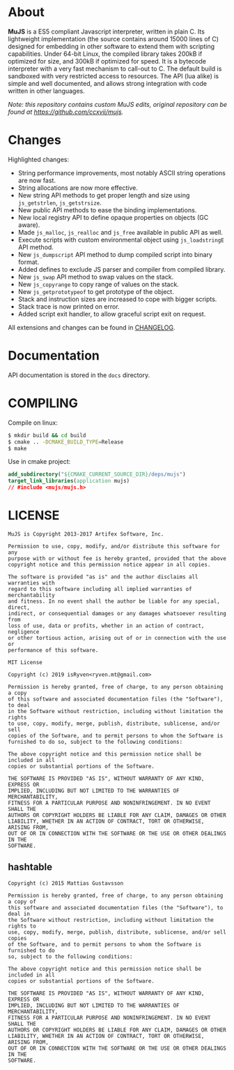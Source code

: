 # About

__MuJS__ is a ES5 compliant Javascript interpreter, written in plain C. Its lightweight implementation (the source contains around 15000 lines of C) designed for embedding in
other software to extend them with scripting capabilities. Under 64-bit Linux, the compiled library takes 200kB if optimized for size, and 300kB if optimized for speed. It is a bytecode interpreter with a very fast mechanism to call-out to C. The default build is sandboxed with very restricted access to resources. The API (lua alike) is simple and well documented, and allows strong integration with code written in other languages.

_Note: this repository contains custom MuJS edits, original repository can be found at https://github.com/ccxvii/mujs._

# Changes

Highlighted changes:
* String performance improvements, most notably ASCII string operations are now fast.
* String allocations are now more effective.
* New string API methods to get proper length and size using `js_getstrlen`, `js_getstrsize`.
* New public API methods to ease the binding implementations.
* New local registry API to define opaque properties on objects (GC aware).
* Made `js_malloc`, `js_realloc` and `js_free` available in public API as well.
* Execute scripts with custom environmental object using `js_loadstringE` API method.
* New `js_dumpscript` API method to dump compiled script into binary format.
* Added defines to exclude JS parser and compiler from compiled library.
* New `js_swap` API method to swap values on the stack.
* New `js_copyrange` to copy range of values on the stack.
* New `js_getprototypeof` to get prototype of the object. 
* Stack and instruction sizes are increased to cope with bigger scripts.
* Stack trace is now printed on error.
* Added script exit handler, to allow graceful script exit on request.

All extensions and changes can be found in [CHANGELOG](CHANGELOG.md). 

# Documentation

API documentation is stored in the `docs` directory.

# COMPILING

Compile on linux:
```bash
$ mkdir build && cd build
$ cmake .. -DCMAKE_BUILD_TYPE=Release
$ make
```

Use in cmake project:
```cmake
add_subdirectory("${CMAKE_CURRENT_SOURCE_DIR}/deps/mujs")
target_link_libraries(application mujs)
// #include <mujs/mujs.h>
```

# LICENSE

```
MuJS is Copyright 2013-2017 Artifex Software, Inc.

Permission to use, copy, modify, and/or distribute this software for any
purpose with or without fee is hereby granted, provided that the above
copyright notice and this permission notice appear in all copies.

The software is provided "as is" and the author disclaims all warranties with
regard to this software including all implied warranties of merchantability
and fitness. In no event shall the author be liable for any special, direct,
indirect, or consequential damages or any damages whatsoever resulting from
loss of use, data or profits, whether in an action of contract, negligence
or other tortious action, arising out of or in connection with the use or
performance of this software.
```

```
MIT License
 
Copyright (c) 2019 isRyven<ryven.mt@gmail.com>

Permission is hereby granted, free of charge, to any person obtaining a copy
of this software and associated documentation files (the "Software"), to deal
in the Software without restriction, including without limitation the rights
to use, copy, modify, merge, publish, distribute, sublicense, and/or sell
copies of the Software, and to permit persons to whom the Software is
furnished to do so, subject to the following conditions:

The above copyright notice and this permission notice shall be included in all
copies or substantial portions of the Software.

THE SOFTWARE IS PROVIDED "AS IS", WITHOUT WARRANTY OF ANY KIND, EXPRESS OR
IMPLIED, INCLUDING BUT NOT LIMITED TO THE WARRANTIES OF MERCHANTABILITY,
FITNESS FOR A PARTICULAR PURPOSE AND NONINFRINGEMENT. IN NO EVENT SHALL THE
AUTHORS OR COPYRIGHT HOLDERS BE LIABLE FOR ANY CLAIM, DAMAGES OR OTHER
LIABILITY, WHETHER IN AN ACTION OF CONTRACT, TORT OR OTHERWISE, ARISING FROM,
OUT OF OR IN CONNECTION WITH THE SOFTWARE OR THE USE OR OTHER DEALINGS IN THE
SOFTWARE.
```

## hashtable

```
Copyright (c) 2015 Mattias Gustavsson

Permission is hereby granted, free of charge, to any person obtaining a copy of 
this software and associated documentation files (the "Software"), to deal in 
the Software without restriction, including without limitation the rights to 
use, copy, modify, merge, publish, distribute, sublicense, and/or sell copies 
of the Software, and to permit persons to whom the Software is furnished to do 
so, subject to the following conditions:

The above copyright notice and this permission notice shall be included in all 
copies or substantial portions of the Software.

THE SOFTWARE IS PROVIDED "AS IS", WITHOUT WARRANTY OF ANY KIND, EXPRESS OR 
IMPLIED, INCLUDING BUT NOT LIMITED TO THE WARRANTIES OF MERCHANTABILITY, 
FITNESS FOR A PARTICULAR PURPOSE AND NONINFRINGEMENT. IN NO EVENT SHALL THE 
AUTHORS OR COPYRIGHT HOLDERS BE LIABLE FOR ANY CLAIM, DAMAGES OR OTHER 
LIABILITY, WHETHER IN AN ACTION OF CONTRACT, TORT OR OTHERWISE, ARISING FROM, 
OUT OF OR IN CONNECTION WITH THE SOFTWARE OR THE USE OR OTHER DEALINGS IN THE 
SOFTWARE.
```
